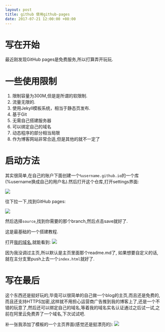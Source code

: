 ```yaml
---
layout: post
title: github 使用github-pages
date: 2017-07-21 12:00:00 +08:00
---
```


# 写在开始
最近刚发现GitHub pages是免费服务,所以打算弄开玩玩.
# 一些使用限制
1. 限制容量为300M,但是是所谓的软限制.
2. 流量无限的.
3. 使用Jekyll模板系统，相当于静态页发布.
4. 基于Git
5. 无需自己搭建服务器
6. 可以绑定自己的域名
7. 动态程序的部分相当局限
8. 作为博客网站非常合适,但是其他的就不一定了
# 启动方法
其实很简单,在自己的账户下面创建一个`%username.github.io`的一个库(%username换成自己的用户名).然后打开这个仓库,打开settings界面:

![](http://softlab.sdut.edu.cn/blog/yinjunbo/wp-content/uploads/sites/16/2017/07/GitHub_pages_2.png)

往下拉一下,找到GitHub pages:

![](http://softlab.sdut.edu.cn/blog/yinjunbo/wp-content/uploads/sites/16/2017/07/GitHub_pages_1.png)

然后选择`source`,找到你需要的那个branch,然后点击save就好了.

这是最基础的一个搭建教程.

打开[我的域名](https://moderras.github.io),就能看到:
![](http://softlab.sdut.edu.cn/blog/yinjunbo/wp-content/uploads/sites/16/2017/07/GitHub_pages_3.png)

因为我没调过主页,所以默认是主页里面那个readme.md了, 如果想要自定义的话,就在主分支里push上去一个`index.html`就好了.

# 写在最后
这个东西还是挺好玩的,毕竟可以很简单的自己做一个blog的主页,而且还是免费的,而且还支持HTTPS加密,这样就不用担心运营商广告推到我的博客上了,还是一个不错的玩意了,然后还可以绑定自己的域名,等着我的域名实名认证通过之后试一试,之前在阿里云免费弄了一个域名,下次试试吧.

补一张我添加了模板的一个主页界面(感觉还是挺漂亮的):
![](http://softlab.sdut.edu.cn/blog/yinjunbo/wp-content/uploads/sites/16/2017/07/GitHub_pages_4.png)

